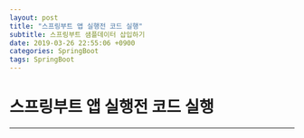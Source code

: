 ```yaml
---
layout: post
title: "스프링부트 앱 실행전 코드 실행"
subtitle: 스프링부트 샘플데이터 삽입하기 
date: 2019-03-26 22:55:06 +0900
categories: SpringBoot
tags: SpringBoot
---
```


# 스프링부트 앱 실행전 코드 실행
---
